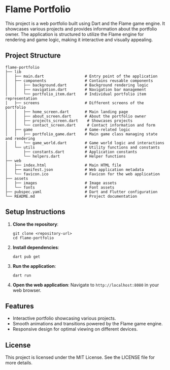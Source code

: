 # Flame Portfolio

This project is a web portfolio built using Dart and the Flame game engine. It showcases various projects and provides information about the portfolio owner. The application is structured to utilize the Flame engine for rendering and game logic, making it interactive and visually appealing.

## Project Structure

```
flame-portfolio
├── lib
│   ├── main.dart                  # Entry point of the application
│   ├── components                 # Contains reusable components
│   │   ├── background.dart        # Background rendering logic
│   │   ├── navigation.dart        # Navigation bar management
│   │   └── portfolio_item.dart    # Individual portfolio item representation
│   ├── screens                    # Different screens of the portfolio
│   │   ├── home_screen.dart       # Main landing page
│   │   ├── about_screen.dart      # About the portfolio owner
│   │   ├── projects_screen.dart    # Showcases projects
│   │   └── contact_screen.dart     # Contact information and form
│   ├── game                       # Game-related logic
│   │   ├── portfolio_game.dart    # Main game class managing state and rendering
│   │   └── game_world.dart        # Game world logic and interactions
│   └── utils                      # Utility functions and constants
│       ├── constants.dart         # Application constants
│       └── helpers.dart           # Helper functions
├── web
│   ├── index.html                 # Main HTML file
│   ├── manifest.json              # Web application metadata
│   └── favicon.ico                # Favicon for the web application
├── assets
│   ├── images                     # Image assets
│   └── fonts                      # Font assets
├── pubspec.yaml                   # Dart and Flutter configuration
└── README.md                      # Project documentation
```

## Setup Instructions

1. **Clone the repository**:
   ```
   git clone <repository-url>
   cd flame-portfolio
   ```

2. **Install dependencies**:
   ```
   dart pub get
   ```

3. **Run the application**:
   ```
   dart run
   ```

4. **Open the web application**:
   Navigate to `http://localhost:8080` in your web browser.

## Features

- Interactive portfolio showcasing various projects.
- Smooth animations and transitions powered by the Flame game engine.
- Responsive design for optimal viewing on different devices.

## License

This project is licensed under the MIT License. See the LICENSE file for more details.